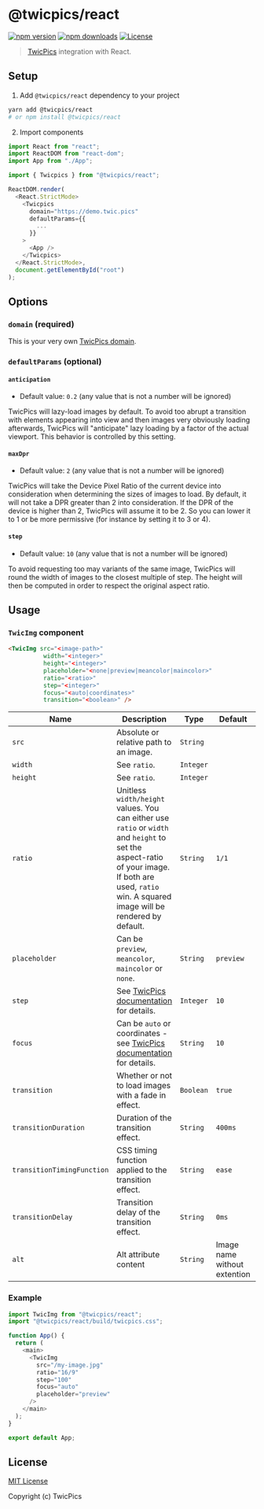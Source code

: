 # @twicpics/react

[![npm version][npm-version-src]][npm-version-href]
[![npm downloads][npm-downloads-src]][npm-downloads-href]
[![License][license-src]][license-href]

> [TwicPics](https://www.twicpics.com) integration with React.

## Setup

1.  Add `@twicpics/react` dependency to your project

```bash
yarn add @twicpics/react
# or npm install @twicpics/react
```

2.  Import components

```js
import React from "react";
import ReactDOM from "react-dom";
import App from "./App";

import { Twicpics } from "@twicpics/react";

ReactDOM.render(
  <React.StrictMode>
    <Twicpics
      domain="https://demo.twic.pics"
      defaultParams={{
        ...
      }}
    >
      <App />
    </Twicpics>
  </React.StrictMode>,
  document.getElementById("root")
);
```

## Options

### `domain` (required)

This is your very own [TwicPics domain](https://www.twicpics.com/documentation/subdomain/). 

### `defaultParams` (optional)

#### `anticipation`

*   Default value: `0.2` (any value that is not a number will be ignored)

TwicPics will lazy-load images by default. To avoid too abrupt a transition with elements appearing into view and then images very obviously loading afterwards, TwicPics will "anticipate" lazy loading by a factor of the actual viewport. This behavior is controlled by this setting.

#### `maxDpr`

*   Default value: `2` (any value that is not a number will be ignored)

TwicPics will take the Device Pixel Ratio of the current device into consideration when determining the sizes of images to load. By default, it will not take a DPR greater than 2 into consideration. If the DPR of the device is higher than 2, TwicPics will assume it to be 2. So you can lower it to 1 or be more permissive (for instance by setting it to 3 or 4).

#### `step`

*   Default value: `10` (any value that is not a number will be ignored)

To avoid requesting too may variants of the same image, TwicPics will round the width of images to the closest multiple of step. The height will then be computed in order to respect the original aspect ratio.

## Usage

### `TwicImg` component

```html
<TwicImg src="<image-path>"
          width="<integer>"
          height="<integer>"
          placeholder="<none|preview|meancolor|maincolor>"
          ratio="<ratio>"
          step="<integer>"
          focus="<auto|coordinates>"
          transition="<boolean>" />
```

| Name | Description | Type | Default | Required |
|------|-------------|------|---------|----------|
| `src` | Absolute or relative path to an image. | `String` | | `true` |
| `width` | See `ratio`. | `Integer` | | `false` |
| `height` | See `ratio`. | `Integer` | | `false` |
| `ratio` | Unitless `width/height` values. You can either use `ratio` or `width` and `height` to set the aspect-ratio of your image. If both are used, `ratio` win. A squared image will be rendered by default. | `String` | `1/1` | `false` |
| `placeholder` | Can be `preview`, `meancolor`, `maincolor` or `none`. | `String` | `preview` | `false` |
| `step` | See [TwicPics documentation](https://www.twicpics.com/documentation/script-attributes-image/#data-twic-src-step) for details. | `Integer` | `10` | `false` |
| `focus` | Can be `auto` or coordinates - see [TwicPics documentation](https://www.twicpics.com/documentation/script-attributes-image/#data-twic-src-focus) for details. | `String` | `10` | `false` |
| `transition` | Whether or not to load images with a fade in effect. | `Boolean` | `true` | `false` |
| `transitionDuration` | Duration of the transition effect. | `String` | `400ms` | `false` |
| `transitionTimingFunction` | CSS timing function applied to the transition effect. | `String` | `ease` | `false` |
| `transitionDelay` | Transition delay of the transition effect. | `String` | `0ms` | `false` |
| `alt` | Alt attribute content | `String` | Image name without extention | `false` |

### Example

```js
import TwicImg from "@twicpics/react";
import "@twicpics/react/build/twicpics.css";

function App() {
  return (
    <main>
      <TwicImg
        src="/my-image.jpg"
        ratio="16/9"
        step="100"
        focus="auto"
        placeholder="preview"
      />
    </main>
  );
}

export default App;
```

## License

[MIT License](./LICENSE)

Copyright (c) TwicPics

<!-- Badges -->
[npm-version-src]: https://img.shields.io/npm/v/@twicpics/react/latest.svg
[npm-version-href]: https://npmjs.com/package/@twicpics/react

[npm-downloads-src]: https://img.shields.io/npm/dt/@twicpics/react.svg
[npm-downloads-href]: https://npmjs.com/package/@twicpics/react

[license-src]: https://img.shields.io/npm/l/@twicpics/react.svg
[license-href]: https://npmjs.com/package/@twicpics/react
